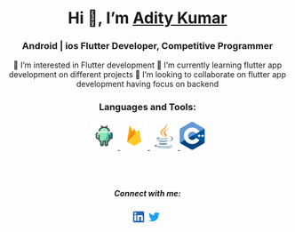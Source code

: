 
<head>
  <meta charset="UTF-8">
  <meta name="description" content="Aditya Kumar">
  <meta name="keywords" content="Aditya Kumar github,github Aditya Kumar, github addiraw, addiraw github">
  <meta name="author" content="Aditya Kumar">
  <meta name="viewport" content="width=device-width, initial-scale=1.0">
</head>


<h1 align="center">Hi 👋,  I’m <a href="https://github.com/addiraw">Adity Kumar</a> </h1>
<h3 align="center">Android | ios Flutter Developer, Competitive Programmer</h3>

<!-- <p align="left"> <img src="https://komarev.com/ghpvc/?username=acash512&label=Profile%20views&color=0e75b6&style=flat" alt="acash512" /> </p> -->
 <div align="center">
<!-- - 👋 Hi, I’m <a href="https://github.com/addiraw">Adity Kumar</a>  -->
<!--  <ul style="list-style-type:square"> -->
  👀 I’m interested in Flutter development
    🌱 I’m currently learning flutter app development on different projects
  💞️ I’m looking to collaborate on flutter app development having focus on backend



<!--  </ul> -->

<h3>Languages and Tools:</h3>

<p> 
<a href="https://developer.android.com" target="_blank"> <img src="pics/android_icon.png" alt="Android" width="50" height="50"/> </a> 
<a href="https://firebase.google.com" target="_blank"> <img src="pics/firebase_icon.png" alt="Firebase" width="50" height="50"/> </a> 
<a href="https://www.java.com" target="_blank"> <img src="pics/java_icon.png" alt="Java" width="50" height="50"/> </a> 
<a href="https://www.w3schools.com/cpp/" target="_blank"> <img src="pics/cplusplus_icon.png" alt="C++" width="45" height="50"/> </a> 
</p>
<br>
 <br>
 <h5>Connect with me:</h5>

<p>
<a href="https://www.linkedin.com/in/addiraw/" target="_blank"><img align="center" src="pics/linkedin_icon.png" alt="@" height="20" width="20" /></a>&nbsp;
 <a href="https://twitter.com/Addiraw" target="_blank"><img align="center" src="pics/twitter_icon.png" alt="@" height="20" width="20" /></a>&nbsp;
<!-- <a href="#" target="_blank"><img align="center" src="pics/instagram_icon.png" alt="@" height="40" width="40" /></a> -->
</p>

</div>
<!---
addiraws/addiraws is a ✨ special ✨ repository because its `README.md` (this file) appears on your GitHub profile.
You can click the Preview link to take a look at your changes.
--->
